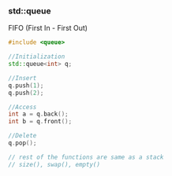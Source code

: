 ### std::queue

FIFO (First In - First Out)

```c++
#include <queue>

//Initialization
std::queue<int> q;

//Insert
q.push(1);
q.push(2);

//Access
int a = q.back();
int b = q.front();

//Delete
q.pop();

// rest of the functions are same as a stack
// size(), swap(), empty()

```